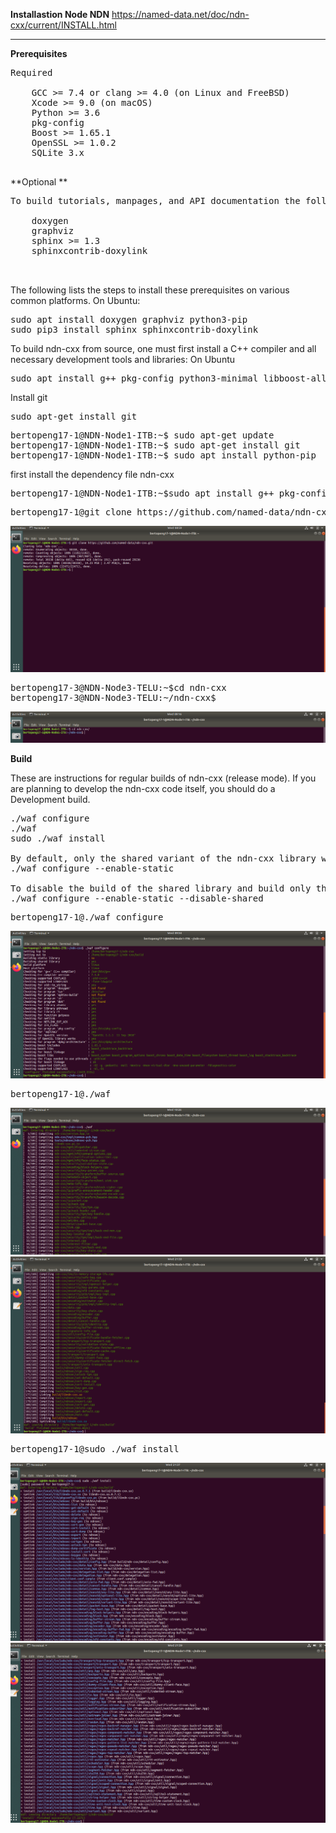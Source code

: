 **Installastion Node NDN** https://named-data.net/doc/ndn-cxx/current/INSTALL.html

***

**Prerequisites**
<pre>
Required

    GCC >= 7.4 or clang >= 4.0 (on Linux and FreeBSD)
    Xcode >= 9.0 (on macOS)
    Python >= 3.6
    pkg-config
    Boost >= 1.65.1
    OpenSSL >= 1.0.2
    SQLite 3.x

</pre>

**Optional
**
<pre>
To build tutorials, manpages, and API documentation the following additional dependencies need to be installed:

    doxygen
    graphviz
    sphinx >= 1.3
    sphinxcontrib-doxylink
    

</pre>

The following lists the steps to install these prerequisites on various common platforms.
On Ubuntu: 
<pre>
sudo apt install doxygen graphviz python3-pip
sudo pip3 install sphinx sphinxcontrib-doxylink
</pre>

To build ndn-cxx from source, one must first install a C++ compiler and all necessary development tools and libraries:
On Ubuntu
<pre>
sudo apt install g++ pkg-config python3-minimal libboost-all-dev libssl-dev libsqlite3-dev
</pre>

Install git
<pre>
sudo apt-get install git
</pre>

<pre>
bertopeng17-1@NDN-Node1-ITB:~$ sudo apt-get update
bertopeng17-1@NDN-Node1-ITB:~$ sudo apt-get install git
bertopeng17-1@NDN-Node1-ITB:~$ sudo apt install python-pip
</pre>

first install the dependency file ndn-cxx 
<pre>
bertopeng17-1@NDN-Node1-ITB:~$sudo apt install g++ pkg-config python3-minimal libboost-all-dev libssl-dev libsqlite3-dev
</pre>

<pre>
bertopeng17-1@git clone https://github.com/named-data/ndn-cxx.git
</pre>

![alt tag](https://github.com/syaifulahdan/Mini-NDN-Work/blob/main/Assignment%202:NDNrg-Topology/NDNrg-Image-Node1/NDN-Installation-1/gitclone.png)

<pre>
bertopeng17-3@NDN-Node3-TELU:~$cd ndn-cxx
bertopeng17-3@NDN-Node3-TELU:~/ndn-cxx$ 
</pre>

![alt tag](https://github.com/syaifulahdan/Mini-NDN-Work/blob/main/Assignment%202:NDNrg-Topology/NDNrg-Image-Node1/NDN-Installation-1/cdndncxx.png)

 
**Build**

These are instructions for regular builds of ndn-cxx (release mode). If you are planning to develop the ndn-cxx code itself, you should do a Development build.
<pre>
./waf configure   
./waf
sudo ./waf install

By default, only the shared variant of the ndn-cxx library will be built. To build the static library, pass --enable-static to the ./waf configure command:
./waf configure --enable-static

To disable the build of the shared library and build only the static library, use the additional --disable-shared option. Note that at least one variant of the library needs to be enabled.
./waf configure --enable-static --disable-shared
</pre>

<pre>
bertopeng17-1@./waf configure
</pre>

![alt tag](https://github.com/syaifulahdan/Mini-NDN-Work/blob/main/Assignment%202:NDNrg-Topology/NDNrg-Image-Node1/NDN-Installation-1/wafconfigure.png)

<pre>
bertopeng17-1@./waf
</pre>

![alt tag](https://github.com/syaifulahdan/Mini-NDN-Work/blob/main/Assignment%202:NDNrg-Topology/NDNrg-Image-Node1/NDN-Installation-1/ndncxx-waf.png)
![alt tag](https://github.com/syaifulahdan/Mini-NDN-Work/blob/main/Assignment%202:NDNrg-Topology/NDNrg-Image-Node1/NDN-Installation-1/waf%20finish.png)


<pre>
bertopeng17-1@sudo ./waf install
</pre>
![alt tag](https://github.com/syaifulahdan/Mini-NDN-Work/blob/main/Assignment%202:NDNrg-Topology/NDNrg-Image-Node1/NDN-Installation-1/waf%20install.png)
![alt tag](https://github.com/syaifulahdan/Mini-NDN-Work/blob/main/Assignment%202:NDNrg-Topology/NDNrg-Image-Node1/NDN-Installation-1/waf%20install%20succes.png)

